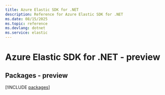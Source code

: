 ```yaml
---
title: Azure Elastic SDK for .NET
description: Reference for Azure Elastic SDK for .NET
ms.date: 08/15/2025
ms.topic: reference
ms.devlang: dotnet
ms.service: elastic
---
```

# Azure Elastic SDK for .NET - preview
## Packages - preview
[!INCLUDE [packages](elastic-index.md)]